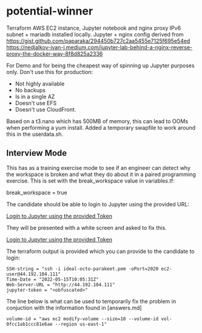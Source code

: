# potential-winner
Terraform AWS EC2 instance, Jupyter notebook and nginx proxy IPv6 subnet + mariadb installed locally.
Jupyter + nginx config derived from 
https://gist.github.com/paparaka/294450b727c2aa5455e7125f695e54ed
https://nedjalkov-ivan-j.medium.com/jupyter-lab-behind-a-nginx-reverse-proxy-the-docker-way-8f8d825a2336

For Demo and for being the cheapest way of spinning up Jupyter purposes only. Don't use this for production:
* Not highly available
* No backups
* Is in a single AZ
* Doesn't use EFS
* Doesn't use CloudFront. 

Based on a t3.nano which has 500MB of memory, this can lead to OOMs when performing a yum install. Added a temporary swapfile to work around this in the userdata.sh.

## Interview Mode
This has as a training exercise mode to see if an engineer can detect why the workspace is broken and what they do about it in a paired programming exercise.  This is set with the break_workspace value in variables.tf:

break_workspace = true

The candidate should be able to login to Jupyter using the provided URL:

[Login to Jupyter using the provided Token](pictures/jupyter_login.png)

They will be presented with a white screen and asked to fix this.

[Login to Jupyter using the provided Token](pictures/jupyter_blank_page.png)

The terraform output is provided which you can provide to the candidate to login:

```
SSH-string = "ssh -i ideal-octo-parakeet.pem -oPort=2020 ec2-user@44.192.104.111"
Time-Date = "2022-05-15T10:05:31Z"
Web-Server-URL = "http://44.192.104.111"
jupyter-token = "<obfuscated>"
```

The line below is what can be used to temporarily fix the problem in conjuction with the information found in [answers.md]

    volume-id = "aws ec2 modify-volume --size=10 --volume-id vol-0fcc1ab1ccc81e6ae --region us-east-1"

